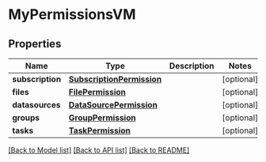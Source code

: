 # MyPermissionsVM


## Properties
Name | Type | Description | Notes
------------ | ------------- | ------------- | -------------
**subscription** | [**SubscriptionPermission**](SubscriptionPermission.md) |  | [optional] 
**files** | [**FilePermission**](FilePermission.md) |  | [optional] 
**datasources** | [**DataSourcePermission**](DataSourcePermission.md) |  | [optional] 
**groups** | [**GroupPermission**](GroupPermission.md) |  | [optional] 
**tasks** | [**TaskPermission**](TaskPermission.md) |  | [optional] 

[[Back to Model list]](../README.md#documentation-for-models) [[Back to API list]](../README.md#documentation-for-api-endpoints) [[Back to README]](../README.md)


